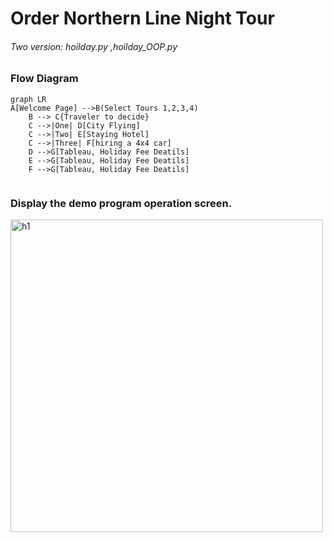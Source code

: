 # Order Northern Line Night Tour  
###### Two version: hoilday.py ,hoilday_OOP.py
### Flow Diagram


```mermaid
graph LR
A[Welcome Page] -->B(Select Tours 1,2,3,4)
    B --> C{Traveler to decide}
    C -->|One| D[City Flying]
    C -->|Two| E[Staying Hotel]
    C -->|Three| F[hiring a 4x4 car]
    D -->G[Tableau, Holiday Fee Deatils]
    E -->G[Tableau, Holiday Fee Deatils]
    F -->G[Tableau, Holiday Fee Deatils]
 

```

### Display the demo program operation screen.
<img width="500" alt="h1" src="https://github.com/Yami3366/hoildayCapstone/assets/159643271/aff17d18-1fe7-4633-b021-7a4e05f3572c">
